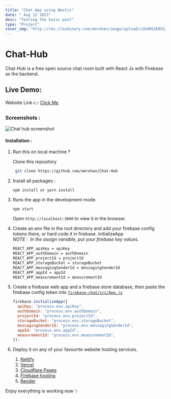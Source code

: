 ```yaml
---
title: "Chat App using Nextjs"
date: " Aug 12 2021"
desc: "Testing the baisc post"
type: "Project"
cover_img: "http://res.cloudinary.com/amrohan/image/upload/v1640526955/Images/fpjrbdyezijnsw0mn6ex.jpg"
---
```


# Chat-Hub

Chat-Hub is a free open source chat room built with React Js with Firebase as the backend.

## Live Demo:

Website Link 👉 [Click Me](https://chat-hub.rohan.ml)

### Screenshots :

![Chat hub screenshot](/Images/chathub.webp)

#### Installation :

1. Run this on local machine ?

   Clone this repository

   ```bash
    git clone https://github.com/amrohan/Chat-Hub
   ```

2. Install all packages :

   `npm install or yarn install`

3. Runs the app in the development mode.

   `npm start`

   Open `http://localhost:3000` to view it in the browser.

4. Create an.env file in the root directory and add your firebase config tokens there, or hard code it in firebase. initializeApp <br/>
   _NOTE :&nbsp; In the assign variable, put your firebase key values._

   ```txt
   REACT_APP_apiKey = apiKey
   REACT_APP_authDomain = authDomain
   REACT_APP_projectId = projectId
   REACT_APP_storageBucket = storageBucket
   REACT_APP_messagingSenderId = messagingSenderId
   REACT_APP_appId = appId
   REACT_APP_measurementId = measurementId
   ```

5. Create a firebase web app and a firebase store database, then paste the firebase config token into [`firebase-chat/src/App.js`](src/App.js#L12)

   ```js
   firebase.initializeApp({
     apiKey: "process.env.apiKey",
     authDomain: "process.env.authDomain",
     projectId: "process.env.projectId",
     storageBucket: "process.env.storageBucket",
     messagingSenderId: "process.env.messagingSenderId",
     appId: "process.env.appId",
     measurementId: "process.env.measurementId",
   });
   ```
6. Deploy it on any of your favourite website hosting services.
   1. [Netlify](https://netlify.com)
   2. [Vercel](https://vercel.com)
   3. [Cloudflare Pages](https://pages.cloudflare.com/)
   4. [Firebase hosting](https://firebase.google.com/)
   5. [Render](https://render.com/)

Enjoy everything is working now ✨
